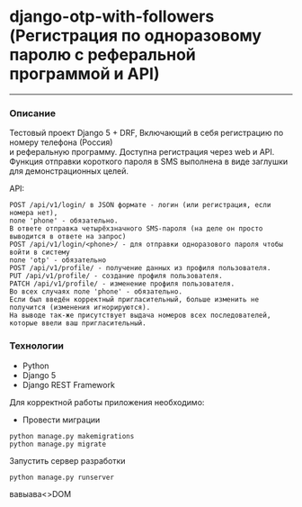 # django-otp-with-followers (Регистрация по одноразовому паролю с реферальной программой и API)

--- 

### Описание
Тестовый проект Django 5 + DRF, Включающий в себя регистрацию по номеру телефона (Россия)  
и реферальную программу. Доступна регистрация через web и API.
Функция отправки короткого пароля в SMS выполнена в виде заглушки для демонстрационных целей.

API:
```
POST /api/v1/login/ в JSON формате - логин (или регистрация, если номера нет),
поле 'phone' - обязательно.
В ответе отправка четырёхзначного SMS-пароля (на деле он просто выводится в ответе на запрос)
POST /api/v1/login/<phone>/ - для отправки одноразового пароля чтобы войти в систему
поле 'otp' - обязательно
POST /api/v1/profile/ - получение данных из профиля пользователя.
PUT /api/v1/profile/ - создание профиля пользователя.
PATCH /api/v1/profile/ - изменение профиля пользователя.
Во всех случаях поле 'phone' - обязательно.
Если был введён корректный пригласительный, больше изменить не получится (изменения игнорируются).
На выводе так-же присутствует выдача номеров всех последователей, которые ввели ваш пригласительный.
```

### Технологии
* Python
* Django 5
* Django REST Framework

Для корректной работы приложения необходимо:
 * Провести миграции 
```shell
python manage.py makemigrations
python manage.py migrate
```
 
Запустить сервер разработки
```shell
python manage.py runserver
```
вавыава<>DOM